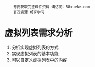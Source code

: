 ```### 此资源由 58学课资源站 收集整理 ###
	想要获取完整课件资料 请访问：58xueke.com
	百万资源 畅享学习

```
# 虚拟列表需求分析

1. 分析实现虚拟列表的方式
2. 实现虚拟列表的基本功能
3. 可以自定义虚拟列表中的内容
